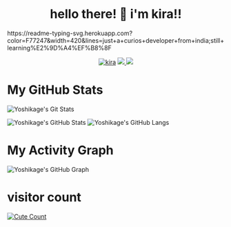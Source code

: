<h1 align="center">hello there! 👋 i'm kira!!</h1>
</p>
https://readme-typing-svg.herokuapp.com?color=F77247&width=420&lines=just+a+curios+developer+from+india;still+learning%E2%9D%A4%EF%B8%8F
<p align="center">
  <a href="https://t.me/kira_Yoshikage_789"><img src="https://telegra.ph/file/12e39f8259f0a1c69942f.jpg" alt="kira"></a>
  
  
  
  <a href="https://telegram.me/kira_yoshikage_789">
    <img src="https://img.shields.io/badge/Telegram-blue?style=for-the-badge&logo=telegram"/>
  </a>  
 </a>
  <a href="https://github.com/Yoshikage1">
    <img src="https://img.shields.io/github/followers/h0daka?label=GitHub&logo=github&style=for-the-badge&color=black"/>
  </a>

# My GitHub Stats

![Yoshikage's Git Stats](https://github-readme-stats.vercel.app/api?username=Yoshikage1&include_all_commits=true&count_private=true&theme=highcontrast)

![Yoshikage's GitHub Stats](https://github-readme-streak-stats.herokuapp.com?user=Yoshikage1&theme=tokyonight)
![Yoshikage's GitHub Langs](https://github-readme-stats.vercel.app/api/top-langs/?username=Yoshikage1&theme=tokyonight&layout=compact&langs_count=6)

# My Activity Graph


![Yoshikage's GitHub Graph](https://activity-graph.herokuapp.com/graph?username=Yoshikage1&custom_title=My%20Graph&bg_color=241731&line=f20f80&color=f52f91&point=fdf5ea&hide_border=true&area=false&area_color=fdf5ea)
# visitor count
<a href="https://t.me/kira_yoshikage_789"><img alt="Cute Count" src="https://count.getloli.com/get/@Yoshikage1?theme=rule32" /></a>







